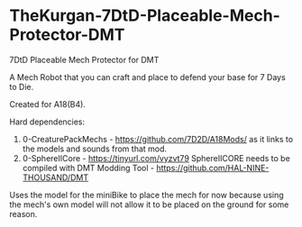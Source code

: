 # TheKurgan-7DtD-Placeable-Mech-Protector-DMT
7DtD Placeable Mech Protector for DMT

A Mech Robot that you can craft and place to defend your base for 7 Days to Die.

Created for A18(B4).

Hard dependencies:
 1.   0-CreaturePackMechs - https://github.com/7D2D/A18Mods/ as it links to the models and sounds from that mod.
 2.   0-SphereIICore - https://tinyurl.com/vyzvt79
          SphereIICORE needs to be compiled with DMT Modding Tool - https://github.com/HAL-NINE-THOUSAND/DMT

Uses the model for the miniBike to place the mech for now because using the mech's own model will not allow it to be placed on the ground for some reason.
